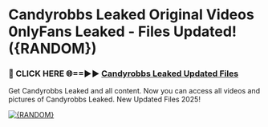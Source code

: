 # Candyrobbs Leaked Original Videos 0nlyFans Leaked - Files Updated! ({RANDOM})

<h3>🔴 CLICK HERE 🌐==►► <a href="https://betterlinks.top/A2PfLJ" rel="nofollow">Candyrobbs Leaked Updated Files</a></h3>

Get Candyrobbs Leaked and all content. Now you can access all videos and pictures of Candyrobbs Leaked. New Updated Files 2025!

[![{RANDOM}](https://i.imgur.com/ppqm5kG.gif)](https://betterlinks.top/A2PfLJ)